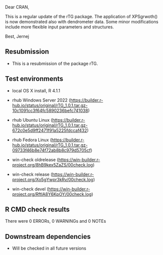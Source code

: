 Dear CRAN, 

This is a regular update of the rTG package. The application of XPSgrwoth() is now demonstrated also with dendrometer data.
Some minor modifications include more flexible input parameters and structures.

Best,
Jernej 

##  Resubmission
* This is a resubmission of the package rTG.

## Test environments
* local OS X install, R 4.1.1

* rhub Windows Server 2022 (https://builder.r-hub.io/status/original/rTG_1.0.1.tar.gz-10c1091cc3f64fc5890236befc741038)
* rhub Ubuntu Linux (https://builder.r-hub.io/status/original/rTG_1.0.1.tar.gz-672c0e5d9ff2471f91a5225fdccaf432)
* rhub Fedora Linux (https://builder.r-hub.io/status/original/rTG_1.0.1.tar.gz-09733f46b8e74f72ab8b8c979d5705cf)

* win-check oldrelease (https://win-builder.r-project.org/8hB9kex5ZaZS/00check.log)
* win-check release (https://win-builder.r-project.org/Xo5gYwpr3kRv/00check.log)
* win-check devel (https://win-builder.r-project.org/RftlA8Y6KpOY/00check.log)

## R CMD check results
There were 0 ERRORs, 0 WARNINGs and 0 NOTEs

## Downstream dependencies
* Will be checked in all future versions
